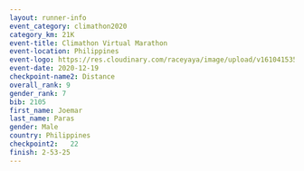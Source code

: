 ```yaml
--- 
layout: runner-info 
event_category: climathon2020 
category_km: 21K 
event-title: Climathon Virtual Marathon 
event-location: Philippines 
event-logo: https://res.cloudinary.com/raceyaya/image/upload/v1610415350/logo/2021/climathon-virtual-marathon_zvzuyk.jpg 
event-date: 2020-12-19 
checkpoint-name2: Distance 
overall_rank: 9
gender_rank: 7
bib: 2105
first_name: Joemar
last_name: Paras
gender: Male
country: Philippines
checkpoint2:   22 
finish: 2-53-25
--- 
```


